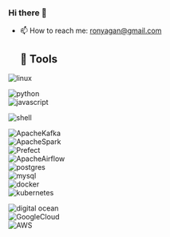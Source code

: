 ### Hi there 👋

<!--
**ron93/ron93** is a ✨ _special_ ✨ repository because its `README.md` (this file) appears on your GitHub profile.

Here are some ideas to get you started:
- 🔭 I’m currently working on ...
- 🌱 I’m currently learning ...
- 👯 I’m looking to collaborate on ...
- 🤔 I’m looking for help with ...
- 💬 Ask me about ...
- 😄 Pronouns: ...
- ⚡ Fun fact: ...

-->
- 📫 How to reach me: ronyagan@gmail.com

  ## 🔧 Tools

![linux](https://img.shields.io/badge/OS-Linux-informational?style=flat&logo=linux&logoColor=white&color=2bbc8a) <br>

![python](https://img.shields.io/badge/Code-Python-informational?style=flat&logo=python&logoColor=white&color=2bbc8a)<br>
![javascript](https://img.shields.io/badge/Code-JavaScript-informational?style=flat&logo=javascript&logoColor=white&color=2bbc8a)<br>

![shell](https://img.shields.io/badge/Shell-Bash-informational?style=flat&logo=gnu-bash&logoColor=white&color=2bbc8a)<br>

![ApacheKafka](https://img.shields.io/badge/Tools-ApacheKafka-informational?style=flat&logo=ApacheKafka&logoColor=white&color=2bbc8a)<br>
![ApacheSpark](https://img.shields.io/badge/Tools-ApacheSpark-informational?style=flat&logo=ApacheSpark&logoColor=white&color=2bbc8a)<br>
![Prefect](https://img.shields.io/badge/Tools-Prefect-informational?style=flat&logo=Prefect&logoColor=white&color=2bbc8a)<br>
![ApacheAirflow](https://img.shields.io/badge/Tools-ApacheAirflow-informational?style=flat&logo=ApacheAirflow&logoColor=white&color=2bbc8a)<br>
![postgres](https://img.shields.io/badge/Tools-PostgreSQL-informational?style=flat&logo=postgresql&logoColor=white&color=2bbc8a)<br>
![mysql](https://img.shields.io/badge/Tools-MySql-informational?style=flat&logo=mysql&logoColor=white&color=2bbc8a)<br>
![docker](https://img.shields.io/badge/Tools-Docker-informational?style=flat&logo=docker&logoColor=white&color=2bbc8a)<br>
![kubernetes](https://img.shields.io/badge/Tools-Kubernetes-informational?style=flat&logo=kubernetes&logoColor=white&color=2bbc8a)<br>

![digital ocean](https://img.shields.io/badge/Cloud-Digital_Ocean-informational?style=flat&logo=digitalocean&logoColor=white&color=2bbc8a)<br>
![GoogleCloud](https://img.shields.io/badge/Cloud-GoogleCloudPlatform-informational?style=flat&logo=Google&logoColor=white&color=2bbc8a)<br>
![AWS](https://img.shields.io/badge/Cloud-AWS-informational?style=flat&logo=aws&logoColor=white&color=2bbc8a)<br>




